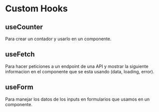 # Custom Hooks

## useCounter
Para crear un contador y usarlo en un componente.

## useFetch
Para hacer peticiones a un endpoint de una API y mostrar la siguiente informacion en el componente que se esta usando (data, loading, error).

## useForm
Para manejar los datos de los inputs en formularios que usamos en un componente.
